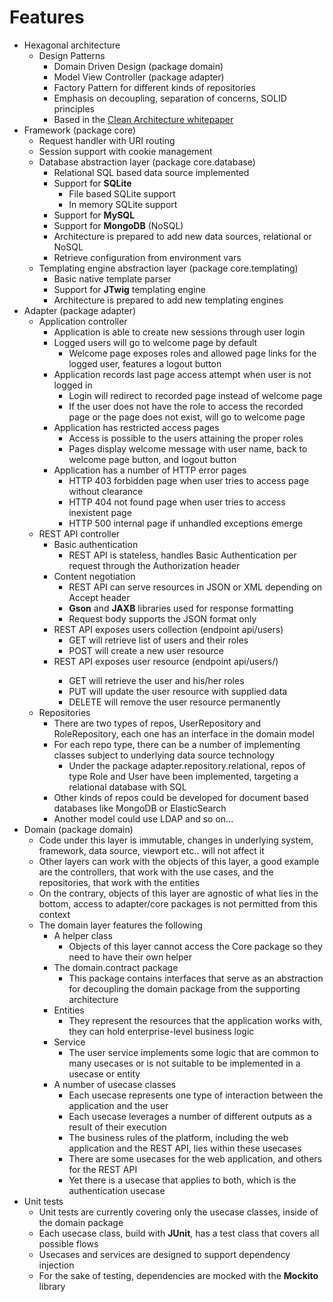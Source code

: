 # Features
*   Hexagonal architecture
	*   Design Patterns
		*   Domain Driven Design (package domain)
		*   Model View Controller (package adapter)
		*   Factory Pattern for different kinds of repositories
		*   Emphasis on decoupling, separation of concerns, SOLID principles
		*   Based in the [Clean Architecture whitepaper](https://8thlight.com/blog/uncle-bob/2012/08/13/the-clean-architecture.html)
*   Framework (package core)
	*   Request handler with URI routing
	*   Session support with cookie management
	*   Database abstraction layer (package core.database)
		*   Relational SQL based data source implemented
		*   Support for **SQLite**
			*   File based SQLite support
			*   In memory SQLite support
		*   Support for **MySQL**
		*   Support for **MongoDB** (NoSQL)
		*   Architecture is prepared to add new data sources, relational or NoSQL
		*   Retrieve configuration from environment vars
	*   Templating engine abstraction layer (package core.templating)
		*   Basic native template parser
		*   Support for **JTwig** templating engine
		*   Architecture is prepared to add new templating engines
*   Adapter (package adapter)
	*   Application controller
		*   Application is able to create new sessions through user login
		*   Logged users will go to welcome page by default
			*   Welcome page exposes roles and allowed page links for the logged user, features a logout button
		*   Application records last page access attempt when user is not logged in
			*   Login will redirect to recorded page instead of welcome page
			*   If the user does not have the role to access the recorded page or the page does not exist, will go to welcome page
		*   Application has restricted access pages
			*   Access is possible to the users attaining the proper roles
			*   Pages display welcome message with user name, back to welcome page button, and logout button
		*   Application has a number of HTTP error pages
			*   HTTP 403 forbidden page when user tries to access page without clearance
			*   HTTP 404 not found page when user tries to access inexistent page
			*   HTTP 500 internal page if unhandled exceptions emerge
	*   REST API controller
		*   Basic authentication
			*   REST API is stateless, handles Basic Authentication per request through the Authorization header
		*   Content negotiation
			*   REST API can serve resources in JSON or XML depending on Accept header
			*   **Gson** and **JAXB** libraries used for response formatting
			*   Request body supports the JSON format only
		*   REST API exposes users collection (endpoint api/users)
			*   GET will retrieve list of users and their roles
			*   POST will create a new user resource
		*   REST API exposes user resource (endpoint api/users/<id>)
			*   GET will retrieve the user and his/her roles
			*   PUT will update the user resource with supplied data
			*   DELETE will remove the user resource permanently
	*   Repositories
		*   There are two types of repos, UserRepository and RoleRepository, each one has an interface in the domain model
		*   For each repo type, there can be a number of implementing classes subject to underlying data source technology
			*   Under the package adapter.repository.relational, repos of type Role and User have been implemented, targeting a relational database with SQL
		*   Other kinds of repos could be developed for document based databases like MongoDB or ElasticSearch
		*   Another model could use LDAP and so on...
*   Domain (package domain)
	*   Code under this layer is immutable, changes in underlying system, framework, data source, viewport etc.. will not affect it
	*   Other layers can work with the objects of this layer, a good example are the controllers, that work with the use cases, and the repositories, that work with the entities
	*   On the contrary, objects of this layer are agnostic of what lies in the bottom, access to adapter/core packages is not permitted from this context
	*   The domain layer features the following
		*   A helper class
			*   Objects of this layer cannot access the Core package so they need to have their own helper
		*   The domain.contract package
			*   This package contains interfaces that serve as an abstraction for decoupling the domain package from the supporting architecture
		*   Entities
			*   They represent the resources that the application works with, they can hold enterprise-level business logic
		*   Service
		    *   The user service implements some logic that are common to many usecases or is not suitable to be implemented in a usecase or entity
		*   A number of usecase classes
			*   Each usecase represents one type of interaction between the application and the user
			*   Each usecase leverages a number of different outputs as a result of their execution
			*   The business rules of the platform, including the web application and the REST API, lies within these usecases
			*   There are some usecases for the web application, and others for the REST API
			*   Yet there is a usecase that applies to both, which is the authentication usecase
*   Unit tests
	*   Unit tests are currently covering only the usecase classes, inside of the domain package
	*   Each usecase class, build with **JUnit**, has a test class that covers all possible flows
	*   Usecases and services are designed to support dependency injection
    *   For the sake of testing, dependencies are mocked with the **Mockito** library